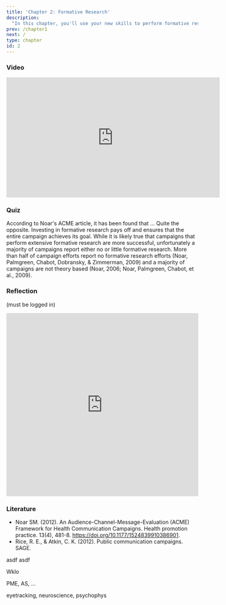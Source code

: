 ```yaml
---
title: 'Chapter 2: Formative Research'
description:
  "In this chapter, you'll use your new skills to perform formative research that informs your campaign. You''ll learn how to conduct a situation analysis, analyze your audience, and understand what prior (communication) efforts exist and what they achieved."
prev: /chapter1
next: /
type: chapter
id: 2
---
```



<exercise id="1" title="Formative research: Overview"  type="video">

### Video
<center><iframe width="560" height="315" src="https://youtu.be/ramH82O-4NA" frameborder="0" allow="accelerometer; autoplay; encrypted-media; gyroscope; picture-in-picture" allowfullscreen></iframe></center>

### Quiz
<p></p>
According to Noar's ACME article,  it has been found that ...    
<choice>
<opt text="most formative research is too expensive compared to its benefits and it can stymie creativity.">
Quite the opposite. Investing in formative research pays off and ensures that the entire campaign achieves its goal.
</opt>
<opt text="about 75 percent of campaigns report formative research and the amount of formative research done correlates with campaign success.">
While it is likely true that campaigns that perform extensive formative research are more successful, unfortunately a majority of campaigns report either no or little formative research.
</opt>
<opt correct="true" text="more  than  half  of  campaign  efforts  report  no  formative  research  efforts.">
More  than  half  of  campaign  efforts  report  no  formative  research  efforts  (Noar,  Palmgreen,  Chabot,  Dobransky,  &  Zimmerman,  2009) and a  majority  of  campaigns  are  not  theory  based  (Noar,  2006;  Noar,  Palmgreen, Chabot, et al., 2009). 
</opt>
</choice>

### Reflection 
(must be logged in)
<iframe width="640px" height= "480px" src= "https://forms.office.com/Pages/ResponsePage.aspx?id=MHEXIi9k2UGSEXQjetVofeIAkhPbgVVIiiAR_AGnqN5UNzlYVzdVNFIzVFRWMFlNVTdVQjlVREVEWi4u&embed=true" frameborder= "0" marginwidth= "0" marginheight= "0" style= "border: none; max-width:100%; max-height:100vh" allowfullscreen webkitallowfullscreen mozallowfullscreen msallowfullscreen> </iframe>

### Literature
- Noar SM. (2012). An Audience-Channel-Message-Evaluation (ACME) Framework for Health Communication Campaigns. Health 
promotion practice. 13(4), 481-8. https://doi.org/10.1177/1524839910386901.
- Rice, R. E., & Atkin, C. K. (2012). Public communication campaigns. SAGE.
</exercise>


<exercise id="2" title="Audience Research" type="slides,video">
asdf

</exercise>

<exercise id="3" title="Focus Groups">
  asdf
</exercise>

<exercise id="4" title="Hornik-Woolf Method">

Wklo

</exercise>

<exercise id="5" title="Optimizing language" type="slides,video">

<slides source="chapter2_02_data-structures-2" start="13:475" end="15:47">
</slides>

</exercise>

<exercise id="6" title="Pretesting messages using survey-methods">

PME, AS, ...

</exercise>

<exercise id="7" title="Pretesting messages using biobehavioral methods">
eyetracking, neuroscience, psychophys

</exercise>

<exercise id="8" title="Examining messages on Social Media">


</exercise>

<exercise id="9" title="Modern Tools: AB Testing & Recommender Systems" type="slides,video">

<slides source="chapter2_03_word-vectors-similarity" start="15:58" end="19:47">
</slides>

</exercise>

<exercise id="10" title="AI message generation" type="slides,video">

<slides source="chapter2_03_word-vectors-similarity" start="15:58" end="19:47">
</slides>

</exercise>
